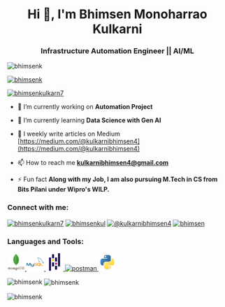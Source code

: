<h1 align="center">Hi 👋, I'm Bhimsen Monoharrao Kulkarni</h1>
<h3 align="center">Infrastructure Automation Engineer || AI/ML</h3>

<p align="left"> <img src="https://komarev.com/ghpvc/?username=bhimsenk&label=Profile%20views&color=0e75b6&style=flat" alt="bhimsenk" /> </p>

<p align="left"> <a href="https://github.com/ryo-ma/github-profile-trophy"><img src="https://github-profile-trophy.vercel.app/?username=bhimsenk" alt="bhimsenk" /></a> </p>

<p align="left"> <a href="https://twitter.com/bhimsenkulkarn7" target="blank"><img src="https://img.shields.io/twitter/follow/bhimsenkulkarn7?logo=twitter&style=for-the-badge" alt="bhimsenkulkarn7" /></a> </p>

- 🔭 I’m currently working on **Automation Project**

- 🌱 I’m currently learning **Data Science with Gen AI**

- 📝 I weekly write articles on Medium [https://medium.com/@kulkarnibhimsen4](https://medium.com/@kulkarnibhimsen4)

- 📫 How to reach me **kulkarnibhimsen4@gmail.com**

- ⚡ Fun fact **Along with my Job, I am also pursuing M.Tech in CS from Bits Pilani under Wipro's WILP.**

<h3 align="left">Connect with me:</h3>
<p align="left">
<a href="https://twitter.com/bhimsenkulkarn7" target="blank"><img align="center" src="https://raw.githubusercontent.com/rahuldkjain/github-profile-readme-generator/master/src/images/icons/Social/twitter.svg" alt="bhimsenkulkarn7" height="30" width="40" /></a>
<a href="https://linkedin.com/in/bhimsenkul" target="blank"><img align="center" src="https://raw.githubusercontent.com/rahuldkjain/github-profile-readme-generator/master/src/images/icons/Social/linked-in-alt.svg" alt="bhimsenkul" height="30" width="40" /></a>
<a href="https://medium.com/@kulkarnibhimsen4" target="blank"><img align="center" src="https://raw.githubusercontent.com/rahuldkjain/github-profile-readme-generator/master/src/images/icons/Social/medium.svg" alt="@kulkarnibhimsen4" height="30" width="40" /></a>
<a href="https://www.leetcode.com/bhimsen" target="blank"><img align="center" src="https://raw.githubusercontent.com/rahuldkjain/github-profile-readme-generator/master/src/images/icons/Social/leet-code.svg" alt="bhimsen" height="30" width="40" /></a>
</p>

<h3 align="left">Languages and Tools:</h3>
<p align="left"> <a href="https://www.mongodb.com/" target="_blank" rel="noreferrer"> <img src="https://raw.githubusercontent.com/devicons/devicon/master/icons/mongodb/mongodb-original-wordmark.svg" alt="mongodb" width="40" height="40"/> </a> <a href="https://www.mysql.com/" target="_blank" rel="noreferrer"> <img src="https://raw.githubusercontent.com/devicons/devicon/master/icons/mysql/mysql-original-wordmark.svg" alt="mysql" width="40" height="40"/> </a> <a href="https://pandas.pydata.org/" target="_blank" rel="noreferrer"> <img src="https://raw.githubusercontent.com/devicons/devicon/2ae2a900d2f041da66e950e4d48052658d850630/icons/pandas/pandas-original.svg" alt="pandas" width="40" height="40"/> </a> <a href="https://postman.com" target="_blank" rel="noreferrer"> <img src="https://www.vectorlogo.zone/logos/getpostman/getpostman-icon.svg" alt="postman" width="40" height="40"/> </a> <a href="https://www.python.org" target="_blank" rel="noreferrer"> <img src="https://raw.githubusercontent.com/devicons/devicon/master/icons/python/python-original.svg" alt="python" width="40" height="40"/> </a> </p>

<p><img align="left" src="https://github-readme-stats.vercel.app/api/top-langs?username=bhimsenk&show_icons=true&locale=en&layout=compact" alt="bhimsenk" /></p>

<p>&nbsp;<img align="center" src="https://github-readme-stats.vercel.app/api?username=bhimsenk&show_icons=true&locale=en" alt="bhimsenk" /></p>

<p><img align="center" src="https://github-readme-streak-stats.herokuapp.com/?user=bhimsenk&" alt="bhimsenk" /></p>
